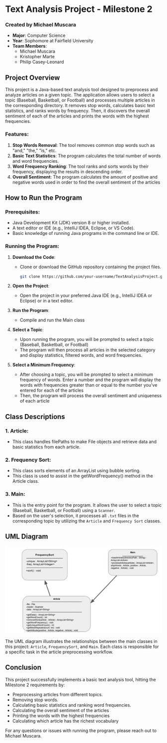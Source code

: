 # Text Analysis Project - Milestone 2

### Created by Michael Muscara
- **Major**: Computer Science
- **Year**: Sophomore at Fairfield University
- **Team Members**:
  - Michael Muscara
  - Kristopher Marte
  - Philip Casey-Leonard

## Project Overview
This project is a Java-based text analysis tool designed to preprocess and analyze articles on a given topic. The application allows users to select a topic (Baseball, Basketball, or Football) and processes multiple articles in the corresponding directory. It removes stop words, calculates basic text statistics, and ranks words by frequency. Then, it discovers the overall sentiment of each of the articles and prints the words with the highest frequencies.

### Features:
1. **Stop Words Removal**: The tool removes common stop words such as "and," "the," "is," etc.
2. **Basic Text Statistics**: The program calculates the total number of words and word frequencies.
3. **Word Frequency Ranking**: The tool ranks and sorts words by their frequency, displaying the results in descending order.
4. **Overall Sentiment**: The program calculates the amount of positive and negative words used in order to find the overall sentiment of the articles

## How to Run the Program

### Prerequisites:
- Java Development Kit (JDK) version 8 or higher installed.
- A text editor or IDE (e.g., IntelliJ IDEA, Eclipse, or VS Code).
- Basic knowledge of running Java programs in the command line or IDE.

### Running the Program:
1. **Download the Code**:
   - Clone or download the GitHub repository containing the project files.
     ```bash
     git clone https://github.com/your-username/TextAnalysisProject.git
     ```
     
2. **Open the Project**:
   - Open the project in your preferred Java IDE (e.g., IntelliJ IDEA or Eclipse) or in a text editor.
     
3. **Run the Program**:
   - Compile and run the Main class
     
4. **Select a Topic**:
   - Upon running the program, you will be prompted to select a topic (Baseball, Basketball, or Football) 
   - The program will then process all articles in the selected category and display statistics, filtered words, and word frequencies.
  
5. **Select a Minimum Frequency**:
   - After choosing a topic, you will be prompted to select a minimum frequency of words. Enter a number and the program will display the words with frequencies greater than or equal to the number you've entered for each of the articles
   - Then, the program will process the overall sentiment and uniqueness of each article
   


## Class Descriptions

### 1. **Article**:
   - This class handles filePaths to make File objects and retrieve data and basic statistics from each article.

### 2. **Frequency Sort**:
   - This class sorts elements of an ArrayList using bubble sorting.
   - This class is used to assist in the getWordFrequency() method in the Article class.

### 3. **Main**:
   - This is the entry point for the program. It allows the user to select a topic (Baseball, Basketball, or Football) using a `Scanner`.
   - Based on the user's selection, it processes all `.txt` files in the corresponding topic by utilizing the `Article` and `Frequency Sort` classes.

## UML Diagram
![UML Diagram](https://github.com/michaelmuscara/SemesterProject-Milestone2/blob/main/Milestone%202%20UML.jpg)

The UML diagram illustrates the relationships between the main classes in this project: `Article`, `FrequencySort`, and `Main`. Each class is responsible for a specific task in the article preprocessing workflow.

## Conclusion
This project successfully implements a basic text analysis tool, hitting the Milestone 2 requirements by:
- Preprocessing articles from different topics.
- Removing stop words.
- Calculating basic statistics and ranking word frequencies.
- Calculating the overall sentiment of the articles
- Printing the words with the highest frequencies
- Calculating which article has the richest vocabulary

For any questions or issues with running the program, please reach out to Michael Muscara.
